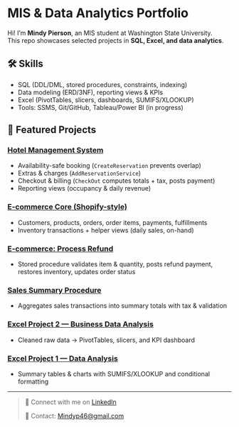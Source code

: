 # MIS & Data Analytics Portfolio

Hi! I’m **Mindy Pierson**, an MIS student at Washington State University.  
This repo showcases selected projects in **SQL, Excel, and data analytics**.

## 🛠 Skills
- SQL (DDL/DML, stored procedures, constraints, indexing)
- Data modeling (ERD/3NF), reporting views & KPIs
- Excel (PivotTables, slicers, dashboards, SUMIFS/XLOOKUP)
- Tools: SSMS, Git/GitHub, Tableau/Power BI (in progress)

## 📂 Featured Projects

### [Hotel Management System](SQL/Hotel_Database)
- Availability-safe booking (`CreateReservation` prevents overlap)
- Extras & charges (`AddReservationService`)
- Checkout & billing (`CheckOut` computes totals + tax, posts payment)
- Reporting views (occupancy & daily revenue)

### [E-commerce Core (Shopify-style)](SQL/Ecommerce_Core)
- Customers, products, orders, order items, payments, fulfillments
- Inventory transactions + helper views (daily sales, on-hand)

### [E-commerce: Process Refund](SQL/Ecommerce_ProcessRefund)
- Stored procedure validates item & quantity, posts refund payment, restores inventory, updates order status

### [Sales Summary Procedure](SQL/Sales_Summary)
- Aggregates sales transactions into summary totals with tax & validation

### [Excel Project 2 — Business Data Analysis](Excel/Project_2)
- Cleaned raw data → PivotTables, slicers, and KPI dashboard

### [Excel Project 1 — Data Analysis](Excel/Project_1)
- Summary tables & charts with SUMIFS/XLOOKUP and conditional formatting

---

> 💼 Connect with me on [LinkedIn](www.linkedin.com/in/mindy-pierson-28a428387)
> 
> 📧 Contact: Mindyp46@gmail.com
